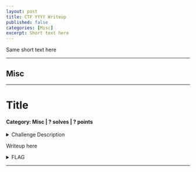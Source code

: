 ```yaml
---
layout: post
title: CTF YYYY Writeup
published: false
categories: [Misc]
excerpt: Short text here
---
```


Same short text here

---

## Misc

---

# Title

#### Category: Misc | ? solves | ? points

<details>
  <summary>Challenge Description</summary>
  
Challenge description

<br />
Text after line break
</details>

Writeup here

<details>
  <summary>FLAG</summary>
  
  CTF{FLAG_HERE}
</details>

***